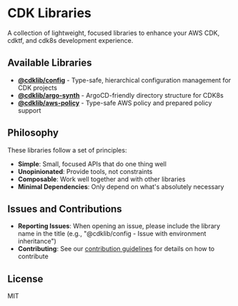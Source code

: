 # CDK Libraries

A collection of lightweight, focused libraries to enhance your AWS CDK, cdktf, and cdk8s development experience.

## Available Libraries

- **[@cdklib/config](./packages/config/README.md)** - Type-safe, hierarchical configuration management for CDK projects
- **[@cdklib/argo-synth](./packages/argo-synth/README.md)** - ArgoCD-friendly directory structure for CDK8s
- **[@cdklib/aws-policy](./packages/aws-policy/README.md)** - Type-safe AWS policy and prepared policy support

## Philosophy

These libraries follow a set of principles:

- **Simple**: Small, focused APIs that do one thing well
- **Unopinionated**: Provide tools, not constraints
- **Composable**: Work well together and with other libraries
- **Minimal Dependencies**: Only depend on what's absolutely necessary

## Issues and Contributions

- **Reporting Issues**: When opening an issue, please include the library name in the title (e.g., "@cdklib/config - Issue with environment inheritance")
- **Contributing**: See our [contribution guidelines](./docs/contribute.md) for details on how to contribute

## License

MIT
